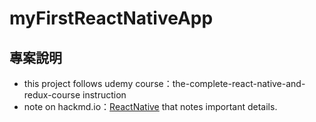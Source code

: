 # myFirstReactNativeApp

## 專案說明
- this project follows udemy course：the-complete-react-native-and-redux-course instruction
- note on hackmd.io：[ReactNative](https://hackmd.io/s/ByEBclyfW) that notes important details.